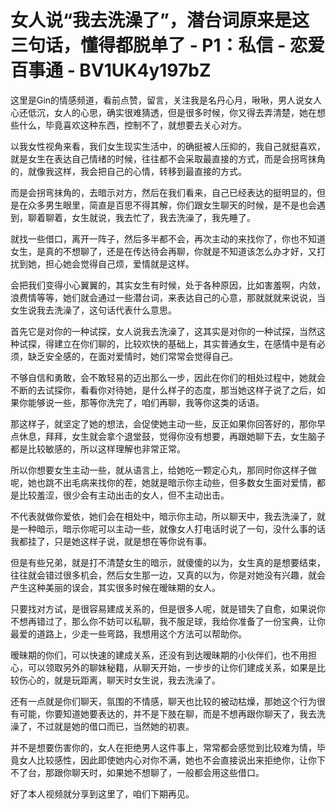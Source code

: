 # 女人说“我去洗澡了”，潜台词原来是这三句话，懂得都脱单了 - P1：私信 - 恋爱百事通 - BV1UK4y197bZ

这里是Gin的情感频道，看前点赞，留言，关注我是名丹心月，啾啾，男人说女人心还低沉，女人的心思，确实很难猜透，但是很多时候，你又得去弄清楚，她在想些什么，毕竟喜欢这种东西，控制不了，就想要去关心对方。

以我女性视角来看，我们女生现实生活中，的确挺被人压抑的，我自己就挺喜欢，就是女生在表达自己情绪的时候，往往都不会采取最直接的方式，而是会拐弯抹角的，就像我这样，我会把自己的心情，转移到最直接的方式。

而是会拐弯抹角的，去暗示对方，然后在我们看来，自己已经表达的挺明显的，但是在众多男生眼里，简直是百思不得其解，你们跟女生聊天的时候，是不是也会遇到，聊着聊着，女生就说，我去忙了，我去洗澡了，我先睡了。

就找一些借口，离开一阵子，然后多半都不会，再次主动的来找你了，你也不知道女生，是真的不想聊了，还是在传达待会再聊，你就是不知道该怎么办才好，又打扰到她，担心她会觉得自己烦，爱情就是这样。

会把我们变得小心翼翼的，其实女生有时候，处于各种原因，比如害羞啊，内敛，浪费情等等，她们就会通过一些潜台词，来表达自己的心意，那就就就来说说，当女生说我去洗澡了，这句话代表什么意思。

首先它是对你的一种试探，女人说我去洗澡了，这其实是对你的一种试探，当然这种试探，得建立在你们聊的，比较欢快的基础上，其实普通女生，在感情中是有必须，缺乏安全感的，在面对爱情时，她们常常会觉得自己。

不够自信和勇敢，会不敢轻易的迈出那么一步，因此在你们的相处过程中，她就会不断的去试探你，看看你对待她，是什么样子的态度，那当她这样子说了之后，如果你能够说一些，那等你洗完了，咱们再聊，我等你这类的话语。

那这样子，就坚定了她的想法，会促使她主动一些，反正如果你回答好的，那你早点休息，拜拜，女生就会拿个退堂鼓，觉得你没有想要，再跟她聊下去，女生脑子都是比较敏感的，所以这样理解也非常正常。

所以你想要女生主动一些，就从语言上，给她吃一颗定心丸，那同时你这样子做呢，她也跳不出毛病来找你的茬，她就是暗示你主动些，但多数女生面对爱情，都是比较羞涩，很少会有主动出击的女人，但不主动出击。

不代表就做你爱依，她们会在相处中，暗示你主动，所以聊天中，我去洗澡了，就是一种暗示，暗示你呢可以主动一些，就像女人打电话时说了一句，没什么事的话我都挂了，只是她这样子说，就是想在等你说有事。

但是有些兄弟，就是打不清楚女生的暗示，就傻傻的以为，女生真的是想要结束，往往就会错过很多机会，然后女生那一边，又真的以为，你是对她没有兴趣，就会产生这种美丽的误会，其实很多时候在暧昧期的女人。

只要找对方试，是很容易建成关系的，但是很多人呢，就是错失了自愈，如果说你不想再错过了，那么你不妨可以私聊，我不服足球，我给你准备了一份宝典，让你最爱的道路上，少走一些弯路，我想用这个方法可以帮助你。

暧昧期的你们，可以快速的建成关系，还没有到达暧昧期的小伙伴们，也不用担心，可以领取另外的聊妹秘籍，从聊天开始，一步步的让你们建成关系，如果是比较伤心的，就是玩距离，聊天时女生说，我去洗澡了。

还有一点就是你们聊天，氛围的不情感，聊天也比较的被动枯燥，那她这个行为很有可能，你要知道她要表达的，并不是下肢在聊，而是不想再跟你聊天了，我去洗澡了，不过就是她的借口而已，当然她的初衷。

并不是想要伤害你的，女人在拒绝男人这件事上，常常都会感觉到比较难为情，毕竟女人比较感性，因此即使她内心对你不满，她也不会直接说出来拒绝你，让你下不了台，那跟你聊天时，如果她不想聊了，一般都会用这些借口。

好了本人视频就分享到这里了，咱们下期再见。